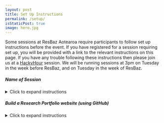 ```yaml
---
layout: post
title: Set Up Instructions
permalink: /setup/
isStaticPost: true
image: hero.jpg
---
```


Some sessions at ResBaz Aotearoa require participants to follow set up instructions before the event. If you have registered for a session requiring set up, you will be provided with a link to the relevant instructions on this page. If you have any trouble following these instructions then please join us at a [HackyHour](https://uoa-eresearch.github.io/HackyHour/) session. We will be running sessions at 3pm on Tuesday in the week before ResBaz, and on Tuesday in the week of ResBaz.

##### Name of Session

<details markdown=1>
  <summary>Click to expand instructions</summary>
  
## Heading
  1. A numbered
  2. list
     * With some
     * Sub bullets
</details>

##### <b>Build a Research Portfolio website</b> (using GitHub)

<details markdown=1>
  <summary>Click to expand instructions</summary>
 
This is a hands-on, follow-along workshop, having a dual monitor set-up is highly recommended if possible.
To prepare for the workshop, before the session please:
- Set up a free account on [GitHub](https://github.com/) (if you don't already have one)
- Download [GitHub Desktop](https://desktop.github.com/)
- Download a free text editor ([Visual Studio Code](https://code.visualstudio.com/) recommended)
- Have some assets you'd like to use for your site (e.g. a profile picture, bio, description of research projects and related images, a brief list of skills and experience, a collection of articles/publications – the raw text, e.g. word documents, will be helpful). Collate these into one folder.
 
Note: Some familiarity with git, HTML and CSS will be beneficial, but not necessary.

</details>